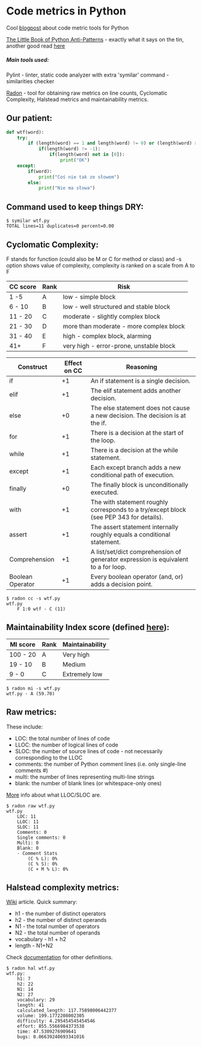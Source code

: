 # Code metrics in Python

Cool [blogpost](https://www.fullstackpython.com/code-metrics.html) about code metric tools for Python

[The Little Book of Python Anti-Patterns](https://docs.quantifiedcode.com/python-anti-patterns/) - exactly what it says on the tin, another good read [here](https://github.com/maxlinksuper/clean-code-python)

##### Main tools used:

Pylint - linter, static code analyzer with extra 'symilar' command - similarities checker

[Radon](https://radon.readthedocs.io/en/latest/index.html) - tool for obtaining raw metrics on line counts, Cyclomatic Complexity, Halstead metrics and maintainability metrics.

## Our patient:
```python
def wtf(word):
    try:
        if (length(word) == 1 and length(word) != 0) or (length(word) > 1 and length(word) != 0) or (length(word) == 0 and length(word) != -1):
            if(length(word) != -1):
                if(length(word) not in [0]):
                    print("OK")
    except:
        if(word):
            print("Coś nie tak ze słowem")
        else:
            print("Nie ma słowa")
```


## Command used to keep things DRY:

```
$ symilar wtf.py 
TOTAL lines=11 duplicates=0 percent=0.00
```

## Cyclomatic Complexity:
F stands for function (could also be M or C for method or class) and -s option shows value of complexity, complexity is ranked on a scale from A to F


| CC score | Rank | Risk |
|---------|-------|-----------------|
|1 -5 |	  A   | low - simple block       |
|6 - 10  |	  B   |	 	low - well structured and stable block          |
|11 - 20   |	  C   |	 	moderate - slightly complex block   |
| 21 - 30 | D | more than moderate - more complex block |
| 31 - 40 | E | high - complex block, alarming |
|41+ | F |  	very high - error-prone, unstable block |

Construct |	Effect on CC |	Reasoning
---------|--------------|----------------
if |	+1 	|An if statement is a single decision.
elif |	+1 	|The elif statement adds another decision.
else |	+0 	|The else statement does not cause a new decision. The decision is at the if.
for |	+1 |	There is a decision at the start of the loop.
while |	+1 | 	There is a decision at the while statement.
except |	+1 	| Each except branch adds a new conditional path of execution.
finally |	+0 |	The finally block is unconditionally executed.
with 	| +1 |	The with statement roughly corresponds to a try/except block (see PEP 343 for details).
assert |	+1 |	The assert statement internally roughly equals a conditional statement.
Comprehension |	+1 |	A list/set/dict comprehension of generator expression is equivalent to a for loop.
Boolean Operator |	+1 |	Every boolean operator (and, or) adds a decision point.

```
$ radon cc -s wtf.py
wtf.py
    F 1:0 wtf - C (11)
```

## Maintainability Index score (defined [here](https://radon.readthedocs.io/en/latest/intro.html#maintainability-index)):

| MI score | Rank | Maintainability |
|---------|-------|-----------------|
|100 - 20 |	  A   | Very high       |
|19 - 10  |	  B   |	Medium          |
|9 - 0    |	  C   |	Extremely low   |

```
$ radon mi -s wtf.py 
wtf.py - A (59.70)
```

## Raw metrics:
These include:  
+ LOC: the total number of lines of code
+ LLOC: the number of logical lines of code
+ SLOC: the number of source lines of code - not necessarily corresponding to the LLOC
+ comments: the number of Python comment lines (i.e. only single-line comments #)
+ multi: the number of lines representing multi-line strings
+ blank: the number of blank lines (or whitespace-only ones)

[More](https://en.wikipedia.org/wiki/Source_lines_of_code) info about what LLOC/SLOC are.

```
$ radon raw wtf.py 
wtf.py
    LOC: 11
    LLOC: 11
    SLOC: 11
    Comments: 0
    Single comments: 0
    Multi: 0
    Blank: 0
    - Comment Stats
        (C % L): 0%
        (C % S): 0%
        (C + M % L): 0%

```

## Halstead complexity metrics:
[Wiki](https://en.wikipedia.org/wiki/Halstead_complexity_measures) article.
Quick summary:
+ h1 - the number of distinct operators
+ h2 - the number of distinct operands
+ N1 - the total number of operators
+ N2 - the total number of operands
+ vocabulary - h1 + h2
+ length - N1+N2

Check [documentation](https://radon.readthedocs.io/en/latest/intro.html#halstead-metrics) for other definitions.

```
$ radon hal wtf.py
wtf.py:
    h1: 7
    h2: 22
    N1: 14
    N2: 27
    vocabulary: 29
    length: 41
    calculated_length: 117.75898006442377
    volume: 199.1772208002305
    difficulty: 4.295454545454546
    effort: 855.5566984373538
    time: 47.5309276909641
    bugs: 0.06639240693341016
```
